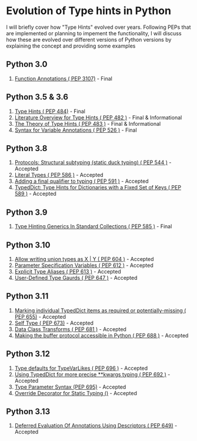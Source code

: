 # Evolution of Type hints in Python

I will briefly cover how "Type Hints" evolved over years. Following PEPs that are implemented or planning to impement the functionality, I will discuss how these are evolved over different versions of Python versions by explaining the concept and providing some examples

## Python 3.0
1. [Function Annotations ( PEP 3107)](https://peps.python.org/pep-3107) - Final
## Python 3.5 & 3.6
1. [Type Hints ( PEP 484)](https://peps.python.org/pep-0484) - Final 
2. [Literature Overview for Type Hints ( PEP 482 )](https://peps.python.org/pep-0482) - Final & Informational
3. [The Theory of Type Hints ( PEP 483 )](https://peps.python.org/pep-0483) - Final & Informational
4. [Syntax for Variable Annotations ( PEP 526 )](https://peps.python.org/pep-0526) - Final
## Python 3.8
1. [Protocols: Structural subtyping (static duck typing) ( PEP 544 )](https://peps.python.org/pep-0544) - Accepted
2. [Literal Types ( PEP 586 )](https://peps.python.org/pep-0586) - Accepted
3. [Adding a final qualifier to typing ( PEP 591 )](https://peps.python.org/pep-0591) - Accepted
4. [TypedDict: Type Hints for Dictionaries with a Fixed Set of Keys ( PEP 589 )](https://peps.python.org/pep-0589) - Accepted
## Python 3.9
1. [Type Hinting Generics In Standard Collections ( PEP 585 )](https://peps.python.org/pep-0585/) - Final 
## Python 3.10
1. [Allow writing union types as X | Y ( PEP 604 )](https://peps.python.org/pep-0604) - Accepted
2. [Parameter Specification Variables ( PEP 612 )](https://peps.python.org/pep-0612) - Accepted
3. [Explicit Type Aliases ( PEP 613 )](https://peps.python.org/pep-0613) - Accepted
4. [User-Defined Type Gaurds ( PEP 647 )](https://peps.python.org/pep-0647) - Accepted
## Python 3.11
1. [Marking individual TypedDict items as required or potentially-missing ( PEP 655)](https://peps.python.org/pep-0655/) - Accepted
2. [Self Type ( PEP 673)](https://peps.python.org/pep-0673/) - Accepted
3. [Data Class Transforms ( PEP 681 )](https://peps.python.org/pep-0681/) - Accepted
4. [Making the buffer protocol accessible in Python ( PEP 688 )](https://peps.python.org/pep-0688/) - Accepted
## Python 3.12
1. [Type defaults for TypeVarLikes ( PEP 696 )](https://peps.python.org/pep-0696/) - Accepted
2. [Using TypedDict for more precise **kwargs typing ( PEP 692 )](https://peps.python.org/pep-0692/) - Accepted
3. [Type Parameter Syntax (PEP 695)](https://peps.python.org/pep-0695/) - Accepted
4. [Override Decorator for Static Typing ()](https://peps.python.org/pep-0698/) - Accepted
## Python 3.13
1. [Deferred Evaluation Of Annotations Using Descriptors ( PEP 649)](https://peps.python.org/pep-0649/) - Accepted
